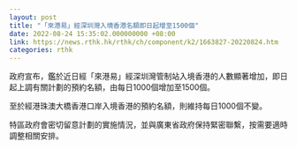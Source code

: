 ```yaml
---
layout: post
title: "「來港易」經深圳灣入境香港名額即日起增至1500個"
date: 2022-08-24 15:35:02.000000000 +08:00
link: https://news.rthk.hk/rthk/ch/component/k2/1663827-20220824.htm
categories: rthk
---
```


政府宣布，鑑於近日經「來港易」經深圳灣管制站入境香港的人數顯著增加，即日起上調有關計劃的預約名額，由每日1000個增加至1500個。

至於經港珠澳大橋香港口岸入境香港的預約名額，則維持每日1000個不變。

特區政府會密切留意計劃的實施情況，並與廣東省政府保持緊密聯繫，按需要適時調整相關安排。
